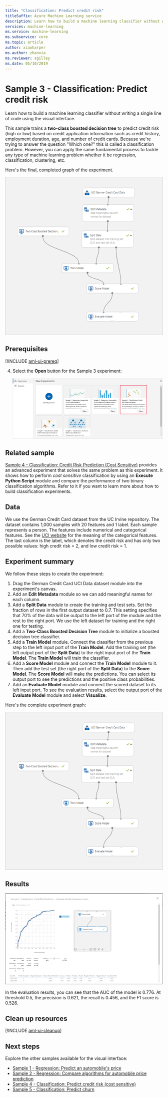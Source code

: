 ```yaml
---
title: "Classification: Predict credit risk"
titleSuffix: Azure Machine Learning service
description: Learn how to build a machine learning classifier without writing a single line of code using the visual interface.
services: machine-learning
ms.service: machine-learning
ms.subservice: core
ms.topic: article
author: xiaoharper
ms.author: zhanxia
ms.reviewer: sgilley
ms.date: 05/10/2019
---
```


# Sample 3 - Classification: Predict credit risk

Learn how to build a machine learning classifier without writing a single line of code using the visual interface.

This sample trains a **two-class boosted decision tree** to predict credit risk (high or low) based on credit application information such as credit history, employment duration, age, and number of credit cards. Because we're trying to answer the question "Which one?" this is called a classification problem. However, you can apply the same fundamental process to tackle any type of machine learning problem whether it be regression, classification, clustering, etc.

Here's the final, completed graph of the experiment.

![Graph of the experiment](media/ui-sample-classification-predict-credit-risk-basic/overall-graph.png)

## Prerequisites

[!INCLUDE [aml-ui-prereq](../../../includes/aml-ui-prereq.md)]

4. Select the **Open** button for the Sample 3 experiment:

    ![Open the experiment](media/ui-sample-classification-predict-credit-risk-basic/open-sample3.png)

## Related sample

[Sample 4 - Classification: Credit Risk Prediction (Cost Sensitive)](ui-sample-classification-predict-credit-risk-cost-sensitive.md)
provides an advanced experiment that solves the same problem as this experiment. It shows how to perform _cost sensitive_ classification by using an **Execute Python Script** module and compare the performance of two binary classification algorithms. Refer to it if you want to learn more about how to build classification experiments.

## Data

We use the German Credit Card dataset from the UC Irvine repository.
The dataset contains 1,000 samples with 20 features and 1 label. Each sample represents a person. The features include numerical and categorical features. See the [UCI website](https://archive.ics.uci.edu/ml/datasets/Statlog+%28German+Credit+Data%29) for the meaning of the categorical features. The last column is the label, which denotes the credit risk and has only two possible values: high credit risk = 2, and low credit risk = 1.

## Experiment summary

We follow these steps to create the experiment:

1. Drag the German Credit Card UCI Data dataset module into the experiment's canvas.
1. Add an **Edit Metadata** module so we can add meaningful names for each column.
1. Add a **Split Data** module to create the training and test sets. Set the fraction of rows in the first output dataset to 0.7. This setting specifies that 70% of the data will be output to the left port of the module and the rest to the right port. We use the left dataset for training and the right one for testing.
1. Add a **Two-Class Boosted Decision Tree** module to initialize a boosted decision tree classifier.
1. Add a **Train Model** module. Connect the classifier from the previous step to the left input port of the **Train Model**. Add the training set (the left output port of the **Split Data**) to the right input port of the **Train Model**. The **Train Model** will train the classifier.
1. Add a **Score Model** module and connect the **Train Model** module to it. Then add the test set (the right port of the **Split Data**) to the **Score Model**. The **Score Model** will make the predictions. You can select its output port to see the predictions and the positive class probabilities.
1. Add an **Evaluate Model** module and connect the scored dataset to its left input port. To see the evaluation results, select the output port of the **Evaluate Model** module and select **Visualize**.

Here's the complete experiment graph:

![Graph of the experiment](media/ui-sample-classification-predict-credit-risk-basic/overall-graph.png)

## Results

![Evaluate the results](media/ui-sample-classification-predict-credit-risk-basic/evaluate-result.png)

In the evaluation results, you can see that the AUC of the model is 0.776. At threshold 0.5, the precision is 0.621, the recall is 0.456, and the F1 score is 0.526.

## Clean up resources

[!INCLUDE [aml-ui-cleanup](../../../includes/aml-ui-cleanup.md)]

## Next steps

Explore the other samples available for the visual interface:

- [Sample 1 - Regression: Predict an automobile's price](ui-sample-regression-predict-automobile-price-basic.md)
- [Sample 2 - Regression: Compare algorithms for automobile price prediction](ui-sample-regression-predict-automobile-price-compare-algorithms.md)
- [Sample 4 - Classification: Predict credit risk (cost sensitive)](ui-sample-classification-predict-credit-risk-cost-sensitive.md)
- [Sample 5 - Classification: Predict churn](ui-sample-classification-predict-churn.md)